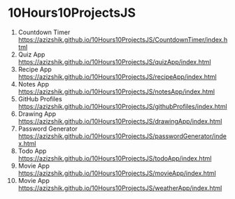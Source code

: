 # 10Hours10ProjectsJS

1. Countdown Timer https://azizshik.github.io/10Hours10ProjectsJS/CountdownTimer/index.html <br>
2. Quiz App https://azizshik.github.io/10Hours10ProjectsJS/quizApp/index.html <br>
3. Recipe App https://azizshik.github.io/10Hours10ProjectsJS/recipeApp/index.html <br>
4. Notes App https://azizshik.github.io/10Hours10ProjectsJS/notesApp/index.html <br>
5. GitHub Profiles https://azizshik.github.io/10Hours10ProjectsJS/githubProfiles/index.html <br>
6. Drawing App https://azizshik.github.io/10Hours10ProjectsJS/drawingApp/index.html <br>
7. Password Generator https://azizshik.github.io/10Hours10ProjectsJS/passwordGenerator/index.html <br>
8. Todo App https://azizshik.github.io/10Hours10ProjectsJS/todoApp/index.html <br>
9. Movie App https://azizshik.github.io/10Hours10ProjectsJS/movieApp/index.html <br>
10. Movie App https://azizshik.github.io/10Hours10ProjectsJS/weatherApp/index.html <br>
